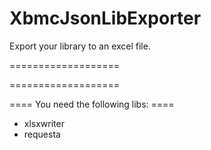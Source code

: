XbmcJsonLibExporter
===================


Export your library to an excel file.

===================


===================



 
 ==== You need the following libs:  ====
  * xlsxwriter
  * requesta
